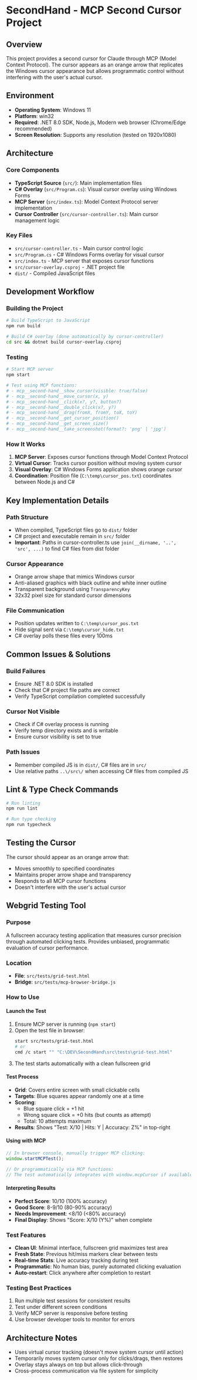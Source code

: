 # SecondHand - MCP Second Cursor Project

## Overview
This project provides a second cursor for Claude through MCP (Model Context Protocol). The cursor appears as an orange arrow that replicates the Windows cursor appearance but allows programmatic control without interfering with the user's actual cursor.

## Environment
- **Operating System**: Windows 11
- **Platform**: win32
- **Required**: .NET 8.0 SDK, Node.js, Modern web browser (Chrome/Edge recommended)
- **Screen Resolution**: Supports any resolution (tested on 1920x1080)

## Architecture

### Core Components
- **TypeScript Source** (`src/`): Main implementation files
- **C# Overlay** (`src/Program.cs`): Visual cursor overlay using Windows Forms
- **MCP Server** (`src/index.ts`): Model Context Protocol server implementation
- **Cursor Controller** (`src/cursor-controller.ts`): Main cursor management logic

### Key Files
- `src/cursor-controller.ts` - Main cursor control logic
- `src/Program.cs` - C# Windows Forms overlay for visual cursor
- `src/index.ts` - MCP server that exposes cursor functions
- `src/cursor-overlay.csproj` - .NET project file
- `dist/` - Compiled JavaScript files

## Development Workflow

### Building the Project
```bash
# Build TypeScript to JavaScript
npm run build

# Build C# overlay (done automatically by cursor-controller)
cd src && dotnet build cursor-overlay.csproj
```

### Testing
```bash
# Start MCP server
npm start

# Test using MCP functions:
# - mcp__second-hand__show_cursor(visible: true/false)
# - mcp__second-hand__move_cursor(x, y)
# - mcp__second-hand__click(x?, y?, button?)
# - mcp__second-hand__double_click(x?, y?)
# - mcp__second-hand__drag(fromX, fromY, toX, toY)
# - mcp__second-hand__get_cursor_position()
# - mcp__second-hand__get_screen_size()
# - mcp__second-hand__take_screenshot(format?: 'png' | 'jpg')
```

### How It Works
1. **MCP Server**: Exposes cursor functions through Model Context Protocol
2. **Virtual Cursor**: Tracks cursor position without moving system cursor
3. **Visual Overlay**: C# Windows Forms application shows orange cursor
4. **Coordination**: Position file (`C:\temp\cursor_pos.txt`) coordinates between Node.js and C#

## Key Implementation Details

### Path Structure
- When compiled, TypeScript files go to `dist/` folder
- C# project and executable remain in `src/` folder
- **Important**: Paths in cursor-controller.ts use `join(__dirname, '..', 'src', ...)` to find C# files from dist folder

### Cursor Appearance
- Orange arrow shape that mimics Windows cursor
- Anti-aliased graphics with black outline and white inner outline
- Transparent background using `TransparencyKey`
- 32x32 pixel size for standard cursor dimensions

### File Communication
- Position updates written to `C:\temp\cursor_pos.txt`
- Hide signal sent via `C:\temp\cursor_hide.txt`
- C# overlay polls these files every 100ms

## Common Issues & Solutions

### Build Failures
- Ensure .NET 8.0 SDK is installed
- Check that C# project file paths are correct
- Verify TypeScript compilation completed successfully

### Cursor Not Visible
- Check if C# overlay process is running
- Verify temp directory exists and is writable
- Ensure cursor visibility is set to true

### Path Issues
- Remember compiled JS is in `dist/`, C# files are in `src/`
- Use relative paths `..\/src\/` when accessing C# files from compiled JS

## Lint & Type Check Commands
```bash
# Run linting
npm run lint

# Run type checking
npm run typecheck
```

## Testing the Cursor
The cursor should appear as an orange arrow that:
- Moves smoothly to specified coordinates
- Maintains proper arrow shape and transparency
- Responds to all MCP cursor functions
- Doesn't interfere with the user's actual cursor

## Webgrid Testing Tool

### Purpose
A fullscreen accuracy testing application that measures cursor precision through automated clicking tests. Provides unbiased, programmatic evaluation of cursor performance.

### Location
- **File**: `src/tests/grid-test.html`
- **Bridge**: `src/tests/mcp-browser-bridge.js`

### How to Use

#### Launch the Test
1. Ensure MCP server is running (`npm start`)
2. Open the test file in browser:
   ```bash
   start src/tests/grid-test.html
   # or
   cmd /c start "" "C:\DEV\SecondHand\src\tests\grid-test.html"
   ```
3. The test starts automatically with a clean fullscreen grid

#### Test Process
- **Grid**: Covers entire screen with small clickable cells
- **Targets**: Blue squares appear randomly one at a time
- **Scoring**: 
  - Blue square click = +1 hit
  - Wrong square click = +0 hits (but counts as attempt)
  - Total: 10 attempts maximum
- **Results**: Shows "Test: X/10 | Hits: Y | Accuracy: Z%" in top-right

#### Using with MCP
```javascript
// In browser console, manually trigger MCP clicking:
window.startMCPTest();

// Or programmatically via MCP functions:
// The test automatically integrates with window.mcpCursor if available
```

#### Interpreting Results
- **Perfect Score**: 10/10 (100% accuracy)
- **Good Score**: 8-9/10 (80-90% accuracy)
- **Needs Improvement**: <8/10 (<80% accuracy)
- **Final Display**: Shows "Score: X/10 (Y%)" when complete

### Test Features
- **Clean UI**: Minimal interface, fullscreen grid maximizes test area
- **Fresh State**: Previous hit/miss markers clear between tests
- **Real-time Stats**: Live accuracy tracking during test
- **Programmatic**: No human bias, purely automated clicking evaluation
- **Auto-restart**: Click anywhere after completion to restart

### Testing Best Practices
1. Run multiple test sessions for consistent results
2. Test under different screen conditions
3. Verify MCP server is responsive before testing
4. Use browser developer tools to monitor for errors

## Architecture Notes
- Uses virtual cursor tracking (doesn't move system cursor until action)
- Temporarily moves system cursor only for clicks/drags, then restores
- Overlay stays always on top but allows click-through
- Cross-process communication via file system for simplicity